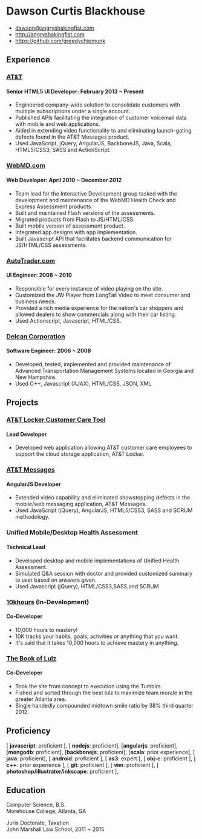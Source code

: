 # Dawson Curtis Blackhouse

 * <dawson@angryshakingfist.com>
 * <http://angryshakingfist.com>
 * <https://github.com/greedychipmunk>

## Experience

### [AT&T](http://www.att.com)

#### Senior HTML5 UI Developer: February 2013 ~ Present

*	Engineered company-wide solution to consolidate customers with multiple subscriptions under a single account.
*	Published APIs facilitating the integration of customer voicemail data with mobile and web applications.
*	Aided in extending video functionality to and eliminating launch-gating defects found in the AT&T Messages product.
*	Used JavaScript, jQuery, AngularJS, BackboneJS, Java, Scala, HTML5/CSS3, SASS and ActionScript.


### [WebMD.com](http://www.webmd.com)

#### Web Developer: April 2010 ~ December 2012

* Team lead for the Interactive Development group tasked with the development and maintenance of the WebMD Health Check and Express Assessment products.
* Built and maintained Flash versions of the assessments.
* Migrated products from Flash to JS/HTML/CSS.
* Built mobile version of assessment product.
* Integrated app designs with app implementation.  
* Built Javascript API that facilitates backend communication for JS/HTML/CSS assessments.

### [AutoTrader.com](http://www.autotrader.com)

#### UI Engineer: 2008 ~ 2010

* Responsible for every instance of video playing on the site.
* Customized the JW Player from LongTail Video to meet consumer and business needs.
* Provided a rich media experience for the nation's car shoppers and allowed dealers to show commercials along with their car listing.
* Used Actionscript, Javascript, HTML/CSS.

### [Delcan Corporation](http://www.delcan.com/)

#### Software Engineer: 2006 ~ 2008

* Developed, tested, implemented and provided maintenance of Advanced Transportation Management Systems located in Georgia and New Hampshire.
* Used C++, Javascript (AJAX), HTML/CSS, JSON, XML

## Projects

### [AT&T Locker Customer Care Tool](http://www.att.com/shop/apps/att-locker.html)

#### Lead Developer

* Developed web application allowing AT&T customer care employees to support the cloud storage application, AT&T Locker.

### [AT&T Messages](http://www.att.com/shop/apps/att-messages.html)

#### AngularJS Developer

* Extended video capability and eliminated showstopping defects in the mobile/web messaging application, AT&T Messages.
* Used JavaScript (jQuery), AngularJS, HTML5/CSS3, SASS and SCRUM methodology.

### Unified Mobile/Desktop Health Assessment

#### Technical Lead

* Developed desktop and mobile implementations of Unified Health Assessment.
* Simulated Q&A session with doctor and provided customized summary to user based on answers given.
* Used Javascript (jQuery), HTML/CSS3,SASS,and SCRUM

### [10khours](https://github.com/alonecuzzo/10khours) (In-Development)

#### Co-Developer

* 10,000 hours to mastery!
* 10K tracks your habits, goals, activities or anything that you want.
* It's said that it takes 10,000 hours to achieve mastery in anything.

### [The Book of Lulz](http://thebookoflulz.org)

#### Co-Developer  

* Took the site from concept to execution using the Tumblrs.
* Fished and sorted through the best lulz to maximize team morale in the greater Atlanta area.
* Single handedly compounded midtown smile ratio by 38% third quarter 2012.

## Proficiency
[ **javascript**: proficient ], [ **nodejs**: proficient], [**angularjs**: proficient], [**mongodb**: proficient], [**backbonejs**: proficient], [**scala**: prior experience], [ **java**: proficient], [ **android**: proficient ], [ **as3**: expert ], [ **obj-c**: proficient ], [ **c++**: prior experience ], [ **git**: proficient ], [ **vim**: proficient ], [ **photoshop/illustrator/inkscape**: proficient ],

## Education

Computer Science, B.S.  
Morehouse College, Atlanta, GA

Juris Doctorate, Taxation  
John Marshall Law School, 2011 ~ 2015
